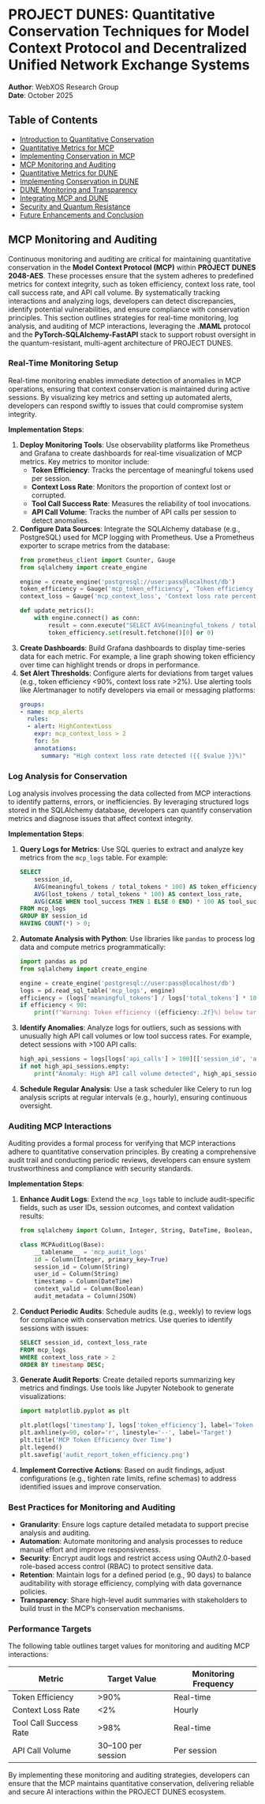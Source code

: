 # PROJECT DUNES: Quantitative Conservation Techniques for Model Context Protocol and Decentralized Unified Network Exchange Systems

**Author**: WebXOS Research Group  
**Date**: October 2025  

## Table of Contents
- [Introduction to Quantitative Conservation](#introduction-to-quantitative-conservation)
- [Quantitative Metrics for MCP](#quantitative-metrics-for-mcp)
- [Implementing Conservation in MCP](#implementing-conservation-in-mcp)
- [MCP Monitoring and Auditing](#mcp-monitoring-and-auditing)
- [Quantitative Metrics for DUNE](#quantitative-metrics-for-dune)
- [Implementing Conservation in DUNE](#implementing-conservation-in-dune)
- [DUNE Monitoring and Transparency](#dune-monitoring-and-transparency)
- [Integrating MCP and DUNE](#integrating-mcp-and-dune)
- [Security and Quantum Resistance](#security-and-quantum-resistance)
- [Future Enhancements and Conclusion](#future-enhancements-and-conclusion)

## MCP Monitoring and Auditing

Continuous monitoring and auditing are critical for maintaining quantitative conservation in the **Model Context Protocol (MCP)** within **PROJECT DUNES 2048-AES**. These processes ensure that the system adheres to predefined metrics for context integrity, such as token efficiency, context loss rate, tool call success rate, and API call volume. By systematically tracking interactions and analyzing logs, developers can detect discrepancies, identify potential vulnerabilities, and ensure compliance with conservation principles. This section outlines strategies for real-time monitoring, log analysis, and auditing of MCP interactions, leveraging the **.MAML** protocol and the **PyTorch-SQLAlchemy-FastAPI** stack to support robust oversight in the quantum-resistant, multi-agent architecture of PROJECT DUNES.

### Real-Time Monitoring Setup
Real-time monitoring enables immediate detection of anomalies in MCP operations, ensuring that context conservation is maintained during active sessions. By visualizing key metrics and setting up automated alerts, developers can respond swiftly to issues that could compromise system integrity.

**Implementation Steps**:
1. **Deploy Monitoring Tools**: Use observability platforms like Prometheus and Grafana to create dashboards for real-time visualization of MCP metrics. Key metrics to monitor include:
   - **Token Efficiency**: Tracks the percentage of meaningful tokens used per session.
   - **Context Loss Rate**: Monitors the proportion of context lost or corrupted.
   - **Tool Call Success Rate**: Measures the reliability of tool invocations.
   - **API Call Volume**: Tracks the number of API calls per session to detect anomalies.
2. **Configure Data Sources**: Integrate the SQLAlchemy database (e.g., PostgreSQL) used for MCP logging with Prometheus. Use a Prometheus exporter to scrape metrics from the database:
   ```python
   from prometheus_client import Counter, Gauge
   from sqlalchemy import create_engine

   engine = create_engine('postgresql://user:pass@localhost/db')
   token_efficiency = Gauge('mcp_token_efficiency', 'Token efficiency percentage')
   context_loss = Gauge('mcp_context_loss', 'Context loss rate percentage')

   def update_metrics():
       with engine.connect() as conn:
           result = conn.execute("SELECT AVG(meaningful_tokens / total_tokens * 100) AS efficiency FROM mcp_logs")
           token_efficiency.set(result.fetchone()[0] or 0)
   ```
3. **Create Dashboards**: Build Grafana dashboards to display time-series data for each metric. For example, a line graph showing token efficiency over time can highlight trends or drops in performance.
4. **Set Alert Thresholds**: Configure alerts for deviations from target values (e.g., token efficiency <90%, context loss rate >2%). Use alerting tools like Alertmanager to notify developers via email or messaging platforms:
   ```yaml
   groups:
   - name: mcp_alerts
     rules:
     - alert: HighContextLoss
       expr: mcp_context_loss > 2
       for: 5m
       annotations:
         summary: "High context loss rate detected ({{ $value }}%)"
   ```

### Log Analysis for Conservation
Log analysis involves processing the data collected from MCP interactions to identify patterns, errors, or inefficiencies. By leveraging structured logs stored in the SQLAlchemy database, developers can quantify conservation metrics and diagnose issues that affect context integrity.

**Implementation Steps**:
1. **Query Logs for Metrics**: Use SQL queries to extract and analyze key metrics from the `mcp_logs` table. For example:
   ```sql
   SELECT
       session_id,
       AVG(meaningful_tokens / total_tokens * 100) AS token_efficiency,
       AVG(lost_tokens / total_tokens * 100) AS context_loss_rate,
       AVG(CASE WHEN tool_success THEN 1 ELSE 0 END) * 100 AS tool_success_rate
   FROM mcp_logs
   GROUP BY session_id
   HAVING COUNT(*) > 0;
   ```
2. **Automate Analysis with Python**: Use libraries like `pandas` to process log data and compute metrics programmatically:
   ```python
   import pandas as pd
   from sqlalchemy import create_engine

   engine = create_engine('postgresql://user:pass@localhost/db')
   logs = pd.read_sql_table('mcp_logs', engine)
   efficiency = (logs['meaningful_tokens'] / logs['total_tokens'] * 100).mean()
   if efficiency < 90:
       print(f"Warning: Token efficiency ({efficiency:.2f}%) below target")
   ```
3. **Identify Anomalies**: Analyze logs for outliers, such as sessions with unusually high API call volumes or low tool success rates. For example, detect sessions with >100 API calls:
   ```python
   high_api_sessions = logs[logs['api_calls'] > 100][['session_id', 'api_calls']]
   if not high_api_sessions.empty:
       print("Anomaly: High API call volume detected", high_api_sessions)
   ```
4. **Schedule Regular Analysis**: Use a task scheduler like Celery to run log analysis scripts at regular intervals (e.g., hourly), ensuring continuous oversight.

### Auditing MCP Interactions
Auditing provides a formal process for verifying that MCP interactions adhere to quantitative conservation principles. By creating a comprehensive audit trail and conducting periodic reviews, developers can ensure system trustworthiness and compliance with security standards.

**Implementation Steps**:
1. **Enhance Audit Logs**: Extend the `mcp_logs` table to include audit-specific fields, such as user IDs, session outcomes, and context validation results:
   ```python
   from sqlalchemy import Column, Integer, String, DateTime, Boolean, JSON

   class MCPAuditLog(Base):
       __tablename__ = 'mcp_audit_logs'
       id = Column(Integer, primary_key=True)
       session_id = Column(String)
       user_id = Column(String)
       timestamp = Column(DateTime)
       context_valid = Column(Boolean)
       audit_metadata = Column(JSON)
   ```
2. **Conduct Periodic Audits**: Schedule audits (e.g., weekly) to review logs for compliance with conservation metrics. Use queries to identify sessions with issues:
   ```sql
   SELECT session_id, context_loss_rate
   FROM mcp_logs
   WHERE context_loss_rate > 2
   ORDER BY timestamp DESC;
   ```
3. **Generate Audit Reports**: Create detailed reports summarizing key metrics and findings. Use tools like Jupyter Notebook to generate visualizations:
   ```python
   import matplotlib.pyplot as plt

   plt.plot(logs['timestamp'], logs['token_efficiency'], label='Token Efficiency')
   plt.axhline(y=90, color='r', linestyle='--', label='Target')
   plt.title('MCP Token Efficiency Over Time')
   plt.legend()
   plt.savefig('audit_report_token_efficiency.png')
   ```
4. **Implement Corrective Actions**: Based on audit findings, adjust configurations (e.g., tighten rate limits, refine schemas) to address identified issues and improve conservation.

### Best Practices for Monitoring and Auditing
- **Granularity**: Ensure logs capture detailed metadata to support precise analysis and auditing.
- **Automation**: Automate monitoring and analysis processes to reduce manual effort and improve responsiveness.
- **Security**: Encrypt audit logs and restrict access using OAuth2.0-based role-based access control (RBAC) to protect sensitive data.
- **Retention**: Maintain logs for a defined period (e.g., 90 days) to balance auditability with storage efficiency, complying with data governance policies.
- **Transparency**: Share high-level audit summaries with stakeholders to build trust in the MCP’s conservation mechanisms.

### Performance Targets
The following table outlines target values for monitoring and auditing MCP interactions:

| Metric                  | Target Value       | Monitoring Frequency |
|-------------------------|--------------------|----------------------|
| Token Efficiency        | >90%              | Real-time            |
| Context Loss Rate       | <2%               | Hourly               |
| Tool Call Success Rate  | >98%              | Real-time            |
| API Call Volume         | 30–100 per session| Per session          |

By implementing these monitoring and auditing strategies, developers can ensure that the MCP maintains quantitative conservation, delivering reliable and secure AI interactions within the PROJECT DUNES ecosystem.